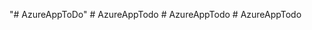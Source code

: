 "# AzureAppToDo" 
#   A z u r e A p p T o d o  
 #   A z u r e A p p T o d o  
 #   A z u r e A p p T o d o  
 